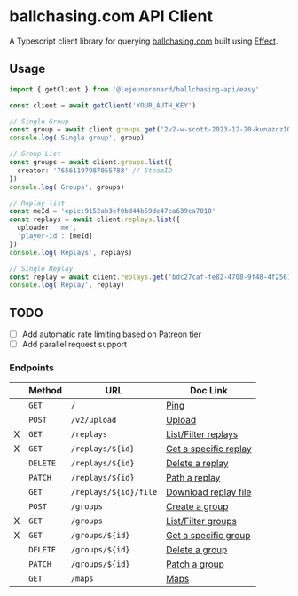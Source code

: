 # ballchasing.com API Client

A Typescript client library for querying
[ballchasing.com](https://ballchasing.com/) built using
[Effect](https://github.com/Effect-TS/effect).

## Usage

```typescript
import { getClient } from '@lejeunerenard/ballchasing-api/easy'

const client = await getClient('YOUR_AUTH_KEY')

// Single Group
const group = await client.groups.get('2v2-w-scott-2023-12-20-kunazcz10y')
console.log('Single group', group)

// Group List
const groups = await client.groups.list({
  creator: '76561197987055788' // SteamID
})
console.log('Groups', groups)

// Replay list
const meId = 'epic:9152ab3ef0bd44b59de47ca639ca7010'
const replays = await client.replays.list({
  uploader: 'me',
  'player-id': [meId]
})
console.log('Replays', replays)

// Single Replay
const replay = await client.replays.get('bdc27caf-fe82-4708-9f48-4f2561f93313')
console.log('Replay', replay)
```

## TODO

- [ ] Add automatic rate limiting based on Patreon tier
- [ ] Add parallel request support

### Endpoints

|     | Method   | URL                   | Doc Link                                                                        |
| --- | -------- | --------------------- | ------------------------------------------------------------------------------- |
|     | `GET`    | `/`                   | [Ping](https://ballchasing.com/doc/api#ping)                                    |
|     | `POST`   | `/v2/upload`          | [Upload](https://ballchasing.com/doc/api#upload)                                |
| X   | `GET`    | `/replays`            | [List/Filter replays](https://ballchasing.com/doc/api#replays-replays)          |
| X   | `GET`    | `/replays/${id}`      | [Get a specific replay](https://ballchasing.com/doc/api#replays-replay)         |
|     | `DELETE` | `/replays/${id}`      | [Delete a replay](https://ballchasing.com/doc/api#replays-replay-delete)        |
|     | `PATCH`  | `/replays/${id}`      | [Path a replay](https://ballchasing.com/doc/api#replays-replay-patch)           |
|     | `GET`    | `/replays/${id}/file` | [Download replay file](https://ballchasing.com/doc/api#replays-replay-get-1)    |
|     | `POST`   | `/groups`             | [Create a group](https://ballchasing.com/doc/api#replay-groups-groups-post)     |
| X   | `GET`    | `/groups`             | [List/Filter groups](https://ballchasing.com/doc/api#replay-groups-groups-get)  |
| X   | `GET`    | `/groups/${id}`       | [Get a specific group](https://ballchasing.com/doc/api#replay-groups-group-get) |
|     | `DELETE` | `/groups/${id}`       | [Delete a group](https://ballchasing.com/doc/api#replay-groups-group-delete)    |
|     | `PATCH`  | `/groups/${id}`       | [Patch a group](https://ballchasing.com/doc/api#replay-groups-group-patch)      |
|     | `GET`    | `/maps`               | [Maps](https://ballchasing.com/doc/api#misc-maps-get)                           |
